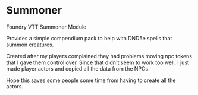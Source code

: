# Summoner
Foundry VTT Summoner Module

Provides a simple compendium pack to help with DND5e spells that summon creatures. 

Created after my players complained they had problems moving npc tokens that I gave them control over. Since that didn't seem to work too well, I just made player actors and copied all the data from the NPCs.

Hope this saves some people some time from having to create all the actors.
